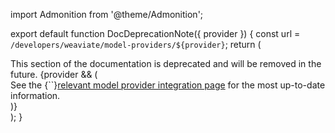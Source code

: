 import Admonition from '@theme/Admonition';

export default function DocDeprecationNote({ provider }) {
  const url = `/developers/weaviate/model-providers/${provider}`;
  return (
    <div>
      <Admonition type="caution">
        This section of the documentation is deprecated and will be removed in the future.
        {provider && (
          <div>See the {``}<a href={url} target="_blank" rel="noreferrer">relevant model provider integration page</a> for the most up-to-date information.
          </div>
        )}
      </Admonition>
    </div>
  );
}
